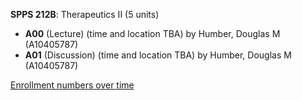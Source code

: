 **SPPS 212B**: Therapeutics II (5 units)

- **A00** (Lecture) (time and location TBA) by Humber, Douglas M (A10405787)
- **A01** (Discussion) (time and location TBA) by Humber, Douglas M (A10405787)

[Enrollment numbers over time](./SPPS212B.tsv)

